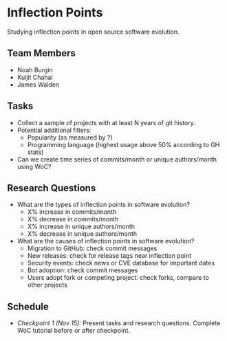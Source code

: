 # Inflection Points

Studying inflection points in open source software evolution.

## Team Members

  * Noah Burgin
  * Kuljit Chahal
  * James Walden

## Tasks

  * Collect a sample of projects with at least N years of git history.
  * Potential additional filters:
      * Popularity (as measured by ?)
      * Programming language (highest usage above 50% according to GH stats)
  * Can we create time series of commits/month or unique authors/month using WoC?

## Research Questions
  * What are the types of inflection points in software evolution?
      * X% increase in commits/month
      * X% decrease in commits/month
      * X% increase in unique authors/month
      * X% decrease in unique authors/month
  * What are the causes of inflection points in software evolution?
      * Migration to GitHub: check commit messages
      * New releases: check for release tags near inflection point
      * Security events: check news or CVE database for important dates
      * Bot adoption: check commit messages
      * Users adopt fork or competing project: check forks, compare to other projects 

## Schedule

  * *Checkpoint 1 (Nov 15):* Present tasks and research questions. Complete WoC tutorial before or after checkpoint.
